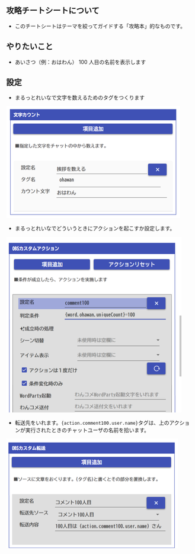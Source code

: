 ## 攻略チートシートについて

* このチートシートはテーマを絞ってガイドする「攻略本」的なものです。

## やりたいこと

* あいさつ（例：おはわん） 100 人目の名前を表示します

## 設定

* まるっとれいなで文字を数えるためのタグをつくります

![Image title](../images/cs_100come_p01.png)

* まるっとれいなでどういうときにアクションを起こすか設定します。

![Image title](../images/cs_100come_p02.png)

* 転送先をいれます。`{action.comment100.user.name}`タグは、上のアクションが実行されたときのチャットユーザの名前を拾います。

![Image title](../images/cs_100come_p03.png)
